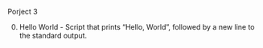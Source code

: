 Porject 3

0. Hello World - Script that prints “Hello, World”, followed by a new line to the standard output.
